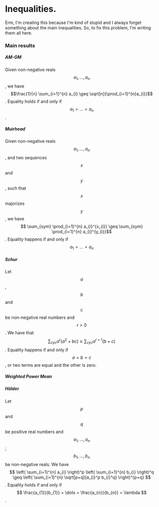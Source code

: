 # Inequalities.

Erm, I'm creating this because I'm kind of stupid and I always forget something about the main inequalities. So, to fix this problem, I'm writing them all here.

### Main results


##### AM-GM
Given non-negative reals $$a_{1}, \dots, a_{n}$$, we have $$\frac{1}{n} \sum_{i=1}^{n} a_{i} \geq \sqrt[n]{\prod_{i=1}^{n}a_{i}}$$.
Equality holds if and only if $$a_{1}=\dots=a_{n}$$.


##### Muirhead
Given non-negative reals $$a_{1}, \dots, a_{n}$$, and two sequences $$x$$ and $$y$$, such that $$x$$ majorizes $$y$$, we have
$$ \sum_{sym} \prod_{i=1}^{n} a_{i}^{x_{i}} \geq \sum_{sym} \prod_{i=1}^{n} a_{i}^{y_{i}}$$.
Equality happens if and only if $$a_{1} = \dots = a_{n}$$


##### Schur

Let $$a$$, $$b$$ and $$c$$ be non-negative real numbers and $$r>0$$. We have that $$\sum_{cyc} a^{r}(a^2+bc) \geq \sum_{cyc} a^{r+1}(b+c)$$.
Equality happens if and only if $$a=b=c$$, or two terms are equal and the other is zero.


##### Weighted Power Mean




##### Hölder
Let $$p$$ and $$q$$ be positive real numbers and $$a_{1}, \dots, a_{n}$$; $$b_{1}, \dots, b_{n}$$ be non-negative reals. We have
$$ \left( \sum_{i=1}^{n} a_{i} \right)^p \left( \sum_{i=1}^{n} b_{i} \right)^q \geq \left( \sum_{i=1}^{n} \sqrt[p+q]{a_{i}^p b_{i}^q} \right)^{p+q} $$.
Equality holds if and only if $$ \frac{a_{1}}{b_{1}} = \dots = \frac{a_{n}}{b_{n}} = \lambda $$. 
